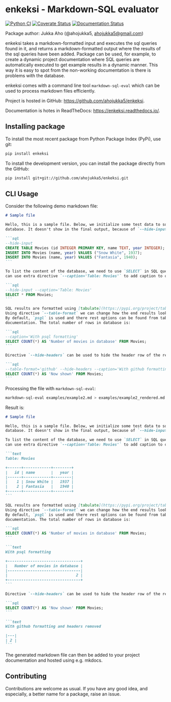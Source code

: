 # enkeksi - Markdown-SQL evaluator

[![Python CI][ci-img]][ci-url]
[![Coverate Status][coveralls-img]][coveralls-url]
[![Documentation Status][documentation-img]][documentation-url]

Package author: Jukka Aho (@ahojukka5, ahojukka5@gmail.com)

enkeksi takes a markdown-formatted input and executes the sql queries found in
it, and returns a markdown-formatted output where the results of the sql queries
have been added. Package can be used, for example, to create a dynamic project
documentation where SQL queries are automatically executed to get example
results in a dynamic manner. This way it is easy to spot from the non-working
documentation is there is problems with the database.

enkeksi comes with a command line tool `markdown-sql-eval` which can be used
to process markdown files efficiently.

Project is hosted in GitHub: <https://github.com/ahojukka5/enkeksi>.

Documentation is hotes in ReadTheDocs: <https://enkeksi.readthedocs.io/>.

## Installing package

To install the most recent package from Python Package Index (PyPi), use git:

```bash
pip install enkeksi
```

To install the development version, you can install the package directly from
the GitHub:

```bash
pip install git+git://github.com/ahojukka5/enkeksi.git
```

## CLI Usage

Consider the following demo markdown file:

````markdown
# Sample file

Hello, this is a sample file. Below, we initialize some test data to sqlite
database. It doesn't show in the final output, because of `--hide-input` flag.

```sql
--hide-input
CREATE TABLE Movies (id INTEGER PRIMARY KEY, name TEXT, year INTEGER);
INSERT INTO Movies (name, year) VALUES ("Snow White", 1937);
INSERT INTO Movies (name, year) VALUES ("Fantasia", 1940);
```

To list the content of the database, we need to use `SELECT` in SQL query. We
can use extra directive `--caption='Table: Movies'` to add caption to output:

```sql
--hide-input --caption='Table: Movies'
SELECT * FROM Movies;
```

SQL results are formatted using [tabulate](https://pypi.org/project/tabulate/).
Using directive `--table-format` we can change how the end results looks like.
By default, `psgl` is used and there rest options can be found from tabulate's
documentation. The total number of rows in database is:

```sql
--caption='With psql formatting'
SELECT COUNT(*) AS 'Number of movies in database' FROM Movies;
```

Directive `--hide-headers` can be used to hide the header row of the result.

```sql
--table-format='github' --hide-headers --caption='With github formatting and headers removed'
SELECT COUNT(*) AS 'Now shown' FROM Movies;
```
````

Processing the file with `markdown-sql-eval`:

```bash
markdown-sql-eval examples/example2.md > examples/example2_rendered.md
```

Result is:

````markdown
# Sample file

Hello, this is a sample file. Below, we initialize some test data to sqlite
database. It doesn't show in the final output, because of `--hide-input` flag.

To list the content of the database, we need to use `SELECT` in SQL query. We
can use extra directive `--caption='Table: Movies'` to add caption to output:

```text
Table: Movies

+------+------------+--------+
|   id | name       |   year |
|------+------------+--------|
|    1 | Snow White |   1937 |
|    2 | Fantasia   |   1940 |
+------+------------+--------+
```

SQL results are formatted using [tabulate](https://pypi.org/project/tabulate/).
Using directive `--table-format` we can change how the end results looks like.
By default, `psgl` is used and there rest options can be found from tabulate's
documentation. The total number of rows in database is:

```sql
SELECT COUNT(*) AS 'Number of movies in database' FROM Movies;
```

```text
With psql formatting

+--------------------------------+
|   Number of movies in database |
|--------------------------------|
|                              2 |
+--------------------------------+
```

Directive `--hide-headers` can be used to hide the header row of the result.

```sql
SELECT COUNT(*) AS 'Now shown' FROM Movies;
```

```text
With github formatting and headers removed

|---|
| 2 |
```
````

The generated markdown file can then be added to your project documentation
and hosted using e.g. mkdocs.

## Contributing

Contributions are welcome as usual. If you have any good idea, and especially,
a better name for a package, raise an issue.

[ci-img]: https://github.com/ahojukka5/enkeksi/workflows/Python%20CI/badge.svg
[ci-url]: https://github.com/ahojukka5/enkeksi/actions
[coveralls-img]: https://coveralls.io/repos/github/ahojukka5/enkeksi/badge.svg?branch=master
[coveralls-url]: https://coveralls.io/github/ahojukka5/enkeksi?branch=master
[documentation-img]: https://readthedocs.org/projects/enkeksi/badge/?version=latest
[documentation-url]: https://enkeksi.readthedocs.io/en/latest/?badge=latest
